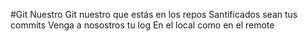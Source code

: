 #Git Nuestro
Git nuestro que estás en los repos 
Santificados sean tus commits
Venga a  nosostros tu log
En el local como en el remote